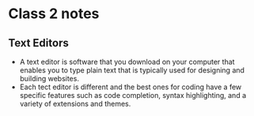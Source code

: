 # Class 2 notes

## Text Editors
* A text editor is software that you download on your computer that enables you to type plain text that is typically used for designing and building websites.
* Each tect editor is different and the best ones for coding have a few specific features such as code completion, syntax highlighting, and a variety of extensions and themes.
